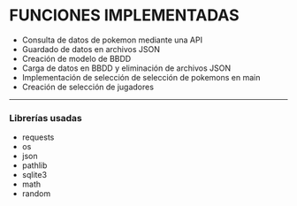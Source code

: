 # FUNCIONES IMPLEMENTADAS

* Consulta de datos de pokemon mediante una API
* Guardado de datos en archivos JSON
* Creación de modelo de BBDD
* Carga de datos en BBDD y eliminación de archivos JSON
* Implementación de selección de selección de pokemons en main
* Creación de selección de jugadores

***

### Librerías usadas

* requests
* os
* json
* pathlib
* sqlite3
* math
* random